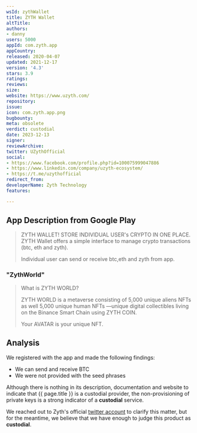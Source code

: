 ```yaml
---
wsId: zythWallet
title: ZYTH Wallet
altTitle: 
authors:
- danny
users: 5000
appId: com.zyth.app
appCountry: 
released: 2020-04-07
updated: 2021-12-17
version: '4.3'
stars: 3.9
ratings: 
reviews: 
size: 
website: https://www.uzyth.com/
repository: 
issue: 
icon: com.zyth.app.png
bugbounty: 
meta: obsolete
verdict: custodial
date: 2023-12-13
signer: 
reviewArchive: 
twitter: UZythOfficial
social:
- https://www.facebook.com/profile.php?id=100075999047886
- https://www.linkedin.com/company/uzyth-ecosystem/
- https://t.me/uzythofficial
redirect_from: 
developerName: Zyth Technology
features: 

---
```


## App Description from Google Play 

> ZYTH WALLET! STORE INDIVIDUAL USER's CRYPTO IN ONE PLACE. 
> ZYTH Wallet offers a simple interface to manage crypto transactions (btc, eth and zyth).
>
> Individual user can send or receive btc,eth and zyth from app.

### "ZythWorld"

> What is ZYTH WORLD?
>
> ZYTH WORLD is a metaverse consisting of 5,000 unique aliens NFTs as well 5,000 unique human NFTs —unique digital collectibles living on the Binance Smart Chain using ZYTH COIN.
>
> Your AVATAR is your unique NFT.

## Analysis 

We registered with the app and made the following findings:

- We can send and receive BTC 
- We were not provided with the seed phrases 

Although there is nothing in its description, documentation and website to indicate that {{ page.title }} is a custodial provider, the non-provisioning of private keys is a strong indicator of a **custodial** service. 

We reached out to Zyth's official [twitter account](https://twitter.com/BitcoinWalletz/status/1653680514770046977) to clarify this matter, but for the meantime, we believe that we have enough to judge this product as **custodial**. 

